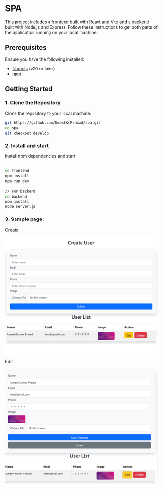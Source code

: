 # SPA

This project includes a frontend built with React and Vite and a backend built with Node.js and Express. Follow these instructions to get both parts of the application running on your local machine.

## Prerequisites

Ensure you have the following installed:

- [Node.js](https://nodejs.org/) (v20 or later)
- [npm](https://www.npmjs.com/get-npm)

## Getting Started

### 1. Clone the Repository

Clone the repository to your local machine:

```bash
git https://github.com/UmeshKrPrasad/spa.git
cd spa
git checkout develop
```

### 2. Install and start

Install npm dependencies and start

```bash

cd frontend
npm install
npm run dev

// For backend
cd backend
npm install
node server.js

```

### 3. Sample page:

Create

![alt text](image.png)

Edit

![alt text](image-1.png)
